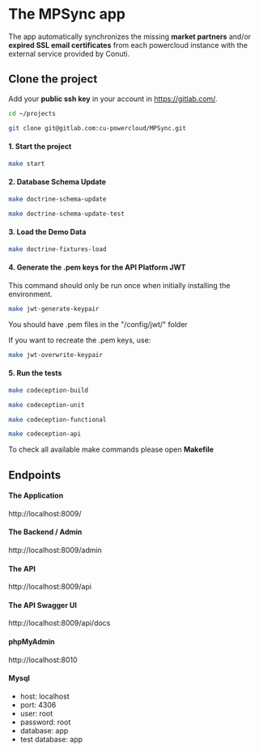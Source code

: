 # The MPSync app

The app automatically synchronizes the missing **market partners** and/or **expired SSL email certificates** from each powercloud instance with the external service provided by Conuti.

## Clone the project

Add your **public ssh key** in your account in https://gitlab.com/.

```bash
cd ~/projects
```

```bash
git clone git@gitlab.com:cu-powercloud/MPSync.git
```

#### 1. Start the project

```bash
make start
```

#### 2. Database Schema Update

```bash
make doctrine-schema-update
```

```bash
make doctrine-schema-update-test
```

#### 3. Load the Demo Data

```bash
make doctrine-fixtures-load
```

#### 4. Generate the .pem keys for the API Platform JWT

This command should only be run once when initially installing the environment.

```bash
make jwt-generate-keypair
```

You should have .pem files in the "/config/jwt/" folder

If you want to recreate the .pem keys, use:

```bash
make jwt-overwrite-keypair
```

#### 5. Run the tests

```bash
make codeception-build
```

```bash
make codeception-unit
```

```bash
make codeception-functional
```

```bash
make codeception-api
```

To check all available make commands please open **Makefile**

## Endpoints

#### The Application

http://localhost:8009/

#### The Backend / Admin

http://localhost:8009/admin

#### The API

http://localhost:8009/api

#### The API Swagger UI

http://localhost:8009/api/docs

#### phpMyAdmin

http://localhost:8010

#### Mysql

* host: localhost
* port: 4306
* user: root
* password: root
* database: app
* test database: app

